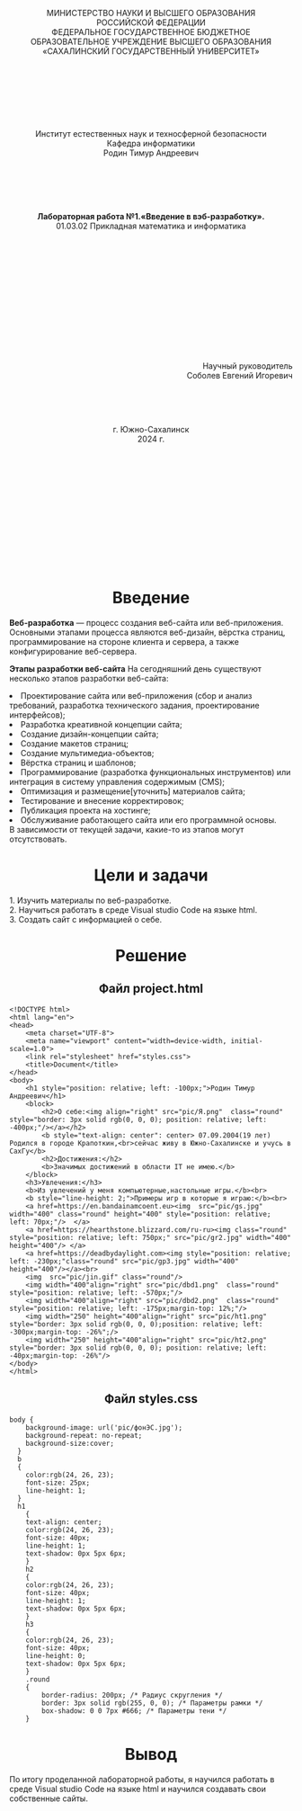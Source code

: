 <p align = "center">МИНИСТЕРСТВО НАУКИ И ВЫСШЕГО ОБРАЗОВАНИЯ<br>
РОССИЙСКОЙ ФЕДЕРАЦИИ<br>
ФЕДЕРАЛЬНОЕ ГОСУДАРСТВЕННОЕ БЮДЖЕТНОЕ<br>
ОБРАЗОВАТЕЛЬНОЕ УЧРЕЖДЕНИЕ ВЫСШЕГО ОБРАЗОВАНИЯ<br>
«САХАЛИНСКИЙ ГОСУДАРСТВЕННЫЙ УНИВЕРСИТЕТ»</p>
<br><br><br><br><br><br>
<p align = "center">Институт естественных наук и техносферной безопасности<br>Кафедра информатики<br>Родин Тимур Андреевич</p>
<br><br><br>
<p align = "center"><br><strong>Лабораторная работа №1.«Введение в вэб-разработку».</strong><br>01.03.02 Прикладная математика и информатика</p>
<br><br><br><br><br><br><br><br><br><br><br><br>
<p align = "right">Научный руководитель<br>
Соболев Евгений Игоревич</p>
<br><br><br>
<p align = "center">г. Южно-Сахалинск<br>2024 г.</p>
<br><br><br><br><br><br><br><br><br><br><br><br>

<h1 align = "center">Введение</h1>

<p><b>Веб-разработка</b> — процесс создания веб-сайта или веб-приложения. Основными этапами процесса являются веб-дизайн, вёрстка страниц, программирование на стороне клиента и сервера, а также конфигурирование веб-сервера.
<p><b>Этапы разработки веб-сайта</b>
На сегодняшний день существуют несколько этапов разработки веб-сайта:
<li>Проектирование сайта или веб-приложения (сбор и анализ требований, разработка технического задания, проектирование интерфейсов);</li>
<li>Разработка креативной концепции сайта;</li>
<li>Создание дизайн-концепции сайта;</li>
<li>Создание макетов страниц;</li>
<li>Создание мультимедиа-объектов;</li>
<li>Вёрстка страниц и шаблонов;</li>
<li>Программирование (разработка функциональных инструментов) или интеграция в систему управления содержимым (CMS);</li>
<li>Оптимизация и размещение[уточнить] материалов сайта;</li>
<li>Тестирование и внесение корректировок;</li>
<li>Публикация проекта на хостинге;</li>
<li>Обслуживание работающего сайта или его программной основы.</li>
В зависимости от текущей задачи, какие-то из этапов могут отсутствовать.
<br>
<h1 align = "center">Цели и задачи</h1>
1. Изучить материалы по веб-разработке.<br>
2. Научиться работать в среде Visual studio Code на языке html.<br>
3. Создать сайт с информацией о себе.<br>


<p></p>



<h1 align = "center">Решение</h1>
<h2 align = "center">Файл project.html</h2>

```htmlmixed
<!DOCTYPE html>
<html lang="en">
<head>
    <meta charset="UTF-8">
    <meta name="viewport" content="width=device-width, initial-scale=1.0">
    <link rel="stylesheet" href="styles.css">
    <title>Document</title>
</head>
<body>
    <h1 style="position: relative; left: -100px;">Родин Тимур Андреевич</h1>
    <block>
        <h2>О себе:<img align="right" src="pic/Я.png"  class="round" style="border: 3px solid rgb(0, 0, 0); position: relative; left: -400px;"/></a></h2>
        <b style="text-align: center": center> 07.09.2004(19 лет) Родился в городе Крапоткин,<br>сейчас живу в Южно-Сахалинске и учусь в СахГу</b>
        <h2>Достижения:</h2>
        <b>Значимых достижений в области IT не имею.</b>
    </block>
    <h3>Увлечения:</h3>
    <b>Из увлечений у меня компьютерные,настольные игры.</b><br>
    <b style="line-height: 2;">Примеры игр в которые я играю:</b><br>
    <a href=https://en.bandainamcoent.eu><img  src="pic/gs.jpg" width="400" class="round" height="400" style="position: relative; left: 70px;"/>  </a>
    <a href=https://hearthstone.blizzard.com/ru-ru><img class="round" style="position: relative; left: 750px;" src="pic/gr2.jpg" width="400" height="400"/> </a>
    <a href=https://deadbydaylight.com><img style="position: relative; left: -230px;"class="round" src="pic/gp3.jpg" width="400" height="400"/></a><br>
    <img  src="pic/jin.gif" class="round"/>
    <img width="400"align="right" src="pic/dbd1.png"  class="round" style="position: relative; left: -570px;"/>
    <img width="400"align="right" src="pic/dbd2.png"  class="round" style="position: relative; left: -175px;margin-top: 12%;"/>
    <img width="250" height="400"align="right" src="pic/ht1.png" style="border: 3px solid rgb(0, 0, 0);position: relative; left: -300px;margin-top: -26%";/>
    <img width="250" height="400"align="right" src="pic/ht2.png" style="border: 3px solid rgb(0, 0, 0); position: relative; left: -40px;margin-top: -26%"/>
</body>
</html>
```
<h2 align = "center">Файл styles.css</h2>

```htmlmixed
body {
    background-image: url('pic/фонЭС.jpg');
    background-repeat: no-repeat;
    background-size:cover;
  }
  b
  {
    color:rgb(24, 26, 23);
    font-size: 25px;
    line-height: 1;
  }
  h1 
    {
    text-align: center;
    color:rgb(24, 26, 23);
    font-size: 40px;
    line-height: 1;
    text-shadow: 0px 5px 6px;
    }
    h2 
    {
    color:rgb(24, 26, 23);
    font-size: 40px;
    line-height: 1;
    text-shadow: 0px 5px 6px;
    }
    h3
    {
    color:rgb(24, 26, 23);
    font-size: 40px;
    line-height: 0;
    text-shadow: 0px 5px 6px;
    }
    .round
    {
        border-radius: 200px; /* Радиус скругления */
        border: 3px solid rgb(255, 0, 0); /* Параметры рамки */
        box-shadow: 0 0 7px #666; /* Параметры тени */
    }
```
<h1 align = "center">Вывод</h1>
<p>По итогу проделанной лабораторной работы, я научился работать в среде Visual studio Code на языке html и научился создавать свои собственные сайты.</p>
